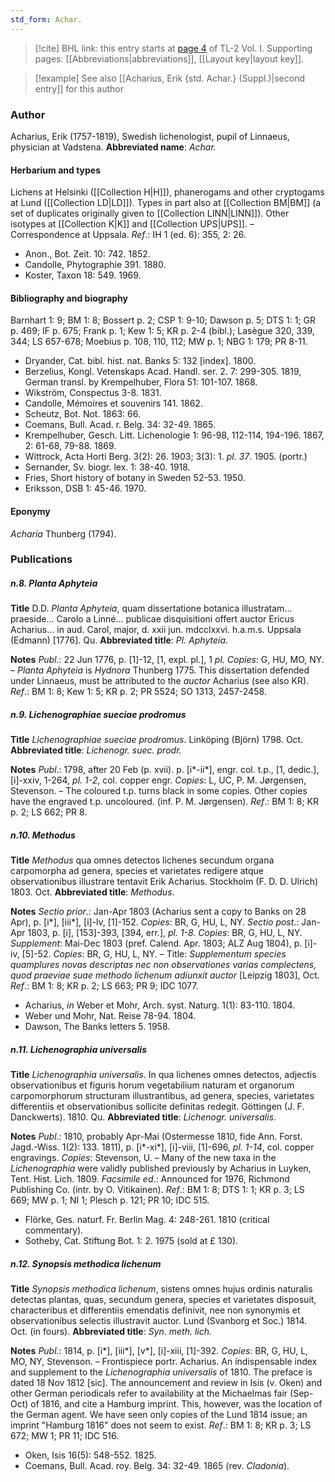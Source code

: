 ```yaml
---
std_form: Achar.
---
```


> [!cite] BHL link: this entry starts at [page 4](https://www.biodiversitylibrary.org/page/33120097) of TL-2 Vol. I.
> Supporting pages: [[Abbreviations|abbreviations]], [[Layout key|layout key]].

> [!example] See also [[Acharius, Erik {std. Achar.} (Suppl.)|second entry]] for this author

### Author

Acharius, Erik (1757-1819), Swedish lichenologist, pupil of Linnaeus, physician at Vadstena. 
**Abbreviated name**: *Achar.*

#### Herbarium and types

Lichens at Helsinki ([[Collection H|H]]), phanerogams and other cryptogams at Lund ([[Collection LD|LD]]). Types in part also at [[Collection BM|BM]] (a set of duplicates originally given to [[Collection LINN|LINN]]). Other isotypes at [[Collection K|K]] and [[Collection UPS|UPS]]. – Correspondence at Uppsala.
*Ref*.: IH 1 (ed. 6): 355, 2: 26.
- Anon., Bot. Zeit. 10: 742. 1852.
- Candolle, Phytographie 391. 1880.
- Koster, Taxon 18: 549. 1969.

#### Bibliography and biography

Barnhart 1: 9; BM 1: 8; Bossert p. 2; CSP 1: 9-10; Dawson p. 5; DTS 1: 1; GR p. 469; IF p. 675; Frank p. 1; Kew 1: 5; KR p. 2-4 (bibl.); Lasègue 320, 339, 344; LS 657-678; Moebius p. 108, 110, 112; MW p. 1; NBG 1: 179; PR 8-11.
- Dryander, Cat. bibl. hist. nat. Banks 5: 132 \[index\]. 1800.
- Berzelius, Kongl. Vetenskaps Acad. Handl. ser. 2. 7: 299-305. 1819, German transl. by Krempelhuber, Flora 51: 101-107. 1868.
- Wikström, Conspectus 3-8. 1831.
- Candolle, Mémoires et souvenirs 141. 1862.
- Scheutz, Bot. Not. 1863: 66.
- Coemans, Bull. Acad. r. Belg. 34: 32-49. 1865.
- Krempelhuber, Gesch. Litt. Lichenologie 1: 96-98, 112-114, 194-196. 1867, 2: 61-68, 79-88. 1869.
- Wittrock, Acta Horti Berg. 3(2): 26. 1903; 3(3): 1. *pl. 37*. 1905. (portr.)
- Sernander, Sv. biogr. lex. 1: 38-40. 1918.
- Fries, Short history of botany in Sweden 52-53. 1950.
- Eriksson, DSB 1: 45-46. 1970.

#### Eponymy

*Acharia* Thunberg (1794).

### Publications

##### n.8. Planta Aphyteia

**Title**
D.D. *Planta Aphyteia*, quam dissertatione botanica illustratam... praeside... Carolo a Linné... publicae disquisitioni offert auctor Ericus Acharius... in aud. Carol, major, d. xxii jun. mdcclxxvi. h.a.m.s. Uppsala (Edmann) \[1776\]. Qu.
**Abbreviated title**: *Pl. Aphyteia*.

**Notes**
*Publ*.: 22 Jun 1776, p. \[1\]-12, \[1, expl. pl.\], 1 *pl. Copies*: G, HU, MO, NY. – *Planta Aphyteia* is *Hydnora* Thunberg 1775. This dissertation defended under Linnaeus, must be attributed to the *auctor* Acharius (see also KR).
*Ref*.: BM 1: 8; Kew 1: 5; KR p. 2; PR 5524; SO 1313, 2457-2458.

##### n.9. Lichenographiae sueciae prodromus

**Title**
*Lichenographiae sueciae prodromus*. Linköping (Björn) 1798. Oct.
**Abbreviated title**: *Lichenogr. suec. prodr.*

**Notes**
*Publ*.: 1798, after 20 Feb (p. xvii). p. \[i\*-ii\*\], engr. col. t.p., \[1, dedic.\], \[i\]-xxiv, 1-264, *pl. 1-2*, col. copper engr. *Copies*: L, UC, P. M. Jørgensen, Stevenson. – The coloured t.p. turns black in some copies. Other copies have the engraved t.p. uncoloured. (inf. P. M. Jørgensen).
*Ref*.: BM 1: 8; KR p. 2; LS 662; PR 8.

##### n.10. Methodus

**Title**
*Methodus* qua omnes detectos lichenes secundum organa carpomorpha ad genera, species et varietates redigere atque observationibus illustrare tentavit Erik Acharius. Stockholm (F. D. D. Ulrich) 1803. Oct.
**Abbreviated title**: *Methodus*.

**Notes**
*Sectio prior*.: Jan-Apr 1803 (Acharius sent a copy to Banks on 28 Apr), p. \[i\*\], \[iii\*\], \[i\]-lv, \[1\]-152. *Copies*: BR, G, HU, L, NY.
*Sectio post*.: Jan-Apr 1803, p. \[i\], \[153\]-393, \[394, err.\], *pl. 1-8. Copies*: BR, G, HU, L, NY.
*Supplement*: Mai-Dec 1803 (pref. Calend. Apr. 1803; ALZ Aug 1804), p. \[i\]-iv, \[5\]-52.
*Copies*: BR, G, HU, L, NY. – Title: *Supplementum species quamplures novas descriptas nec* *non observationes varias complectens, quod praeviae suae methodo lichenum adiunxit auctor* \[Leipzig 1803\], Oct.
*Ref*.: BM 1: 8; KR p. 2; LS 663; PR 9; IDC 1077.
- Acharius, *in* Weber et Mohr, Arch. syst. Naturg. 1(1): 83-110. 1804.
- Weber und Mohr, Nat. Reise 78-94. 1804.
- Dawson, The Banks letters 5. 1958.

##### n.11. Lichenographia universalis

**Title**
*Lichenographia universalis*. In qua lichenes omnes detectos, adjectis observationibus et figuris horum vegetabilium naturam et organorum carpomorphorum structuram illustrantibus, ad genera, species, varietates differentiis et observationibus sollicite definitas redegit. Göttingen (J. F. Danckwerts). 1810. Qu.
**Abbreviated title**: *Lichenogr. universalis*.

**Notes**
*Publ*.: 1810, probably Apr-Mai (Ostermesse 1810, fide Ann. Forst. Jagd.-Wiss. 1(2): 133. 1811), p. \[i\*-xi\*\], \[i\]-viii, \[1\]-696, *pl. 1-14*, col. copper engravings. *Copies*: Stevenson, U. – Many of the new taxa in the *Lichenographia* were validly published previously by Acharius in Luyken, Tent. Hist. Lich. 1809.
*Facsimile ed*.: Announced for 1976, Richmond Publishing Co. (intr. by O. Vitikainen).
*Ref*.: BM 1: 8; DTS 1: 1; KR p. 3; LS 669; MW p. 1; NI 1; Plesch p. 121; PR 10; IDC 515.
- Flörke, Ges. naturf. Fr. Berlin Mag. 4: 248-261. 1810 (critical commentary).
- Sotheby, Cat. Stiftung Bot. 1: 2. 1975 (sold at £ 130).

##### n.12. Synopsis methodica lichenum

**Title**
*Synopsis methodica lichenum*, sistens omnes hujus ordinis naturalis detectas plantas, quas, secundum genera, species et varietates disposuit, characteribus et differentiis emendatis definivit, nee non synonymis et observationibus selectis illustravit auctor. Lund (Svanborg et Soc.) 1814. Oct. (in fours).
**Abbreviated title**: *Syn. meth. lich.*

**Notes**
*Publ*.: 1814, p. \[i\*\], \[iii\*\], \[v\*\], \[i\]-xiii, \[1\]-392. *Copies*: BR, G, HU, L, MO, NY, Stevenson. – Frontispiece portr. Acharius. An indispensable index and supplement to the *Lichenographia universalis* of 1810. The preface is dated 18 Nov 1812 \[sic\]. The announcement and review in Isis (v. Oken) and other German periodicals refer to availability at the Michaelmas fair (Sep-Oct) of 1816, and cite a Hamburg imprint. This, however, was the location of the German agent. We have seen only copies of the Lund 1814 issue; an imprint "Hamburg 1816" does not seem to exist.
*Ref*.: BM 1: 8; KR p. 3; LS 672; MW 1; PR 11; IDC 516.
- Oken, Isis 16(5): 548-552. 1825.
- Coemans, Bull. Acad. roy. Belg. 34: 32-49. 1865 (rev. *Cladonia*).


